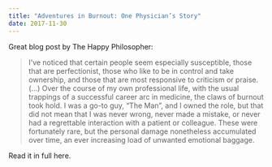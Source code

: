 ```yaml
---
title: "Adventures in Burnout: One Physician’s Story"
date: 2017-11-30
---
```


Great blog post by The Happy Philosopher:

> I’ve noticed that certain people seem especially susceptible, those that are perfectionist, those who like to be in control and take ownership, and those that are most responsive to criticism or praise. (...) Over the course of my own professional life, with the usual trappings of a successful career arc in medicine, the claws of burnout took hold. I was a go-to guy, “The Man”, and I owned the role, but that did not mean that I was never wrong, never made a mistake, or never had a regrettable interaction with a patient or colleague. These were fortunately rare, but the personal damage nonetheless accumulated over time, an ever increasing load of unwanted emotional baggage.

Read it in full here.
